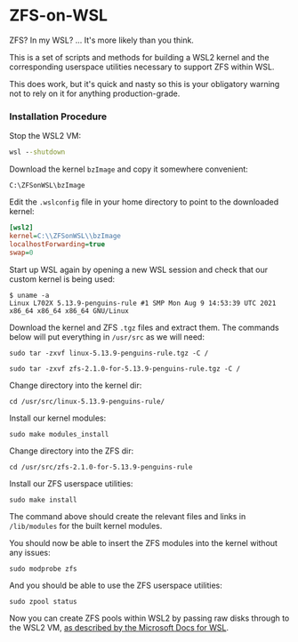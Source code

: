 # ZFS-on-WSL

ZFS? In my WSL? ... It's more likely than you think.

This is a set of scripts and methods for building a WSL2 kernel and the corresponding userspace utilities necessary to support ZFS within WSL.

This does work, but it's quick and nasty so this is your obligatory warning not to rely on it for anything production-grade.

### Installation Procedure
Stop the WSL2 VM:
```bat
wsl --shutdown
```

Download the kernel `bzImage` and copy it somewhere convenient:
```
C:\ZFSonWSL\bzImage
```

Edit the `.wslconfig` file in your home directory to point to the downloaded kernel:
```ini
[wsl2]
kernel=C:\\ZFSonWSL\\bzImage
localhostForwarding=true
swap=0
```

Start up WSL again by opening a new WSL session and check that our custom kernel is being used:
```
$ uname -a
Linux L702X 5.13.9-penguins-rule #1 SMP Mon Aug 9 14:53:39 UTC 2021 x86_64 x86_64 x86_64 GNU/Linux
```

Download the kernel and ZFS `.tgz` files and extract them. The commands below will put everything in `/usr/src` as we will need:
```
sudo tar -zxvf linux-5.13.9-penguins-rule.tgz -C /

sudo tar -zxvf zfs-2.1.0-for-5.13.9-penguins-rule.tgz -C /
```

Change directory into the kernel dir:
```
cd /usr/src/linux-5.13.9-penguins-rule/
```

Install our kernel modules:
```
sudo make modules_install
```

Change directory into the ZFS dir:
```
cd /usr/src/zfs-2.1.0-for-5.13.9-penguins-rule
```

Install our ZFS userspace utilities:
```
sudo make install
```

The command above should create the relevant files and links in `/lib/modules` for the built kernel modules.

You should now be able to insert the ZFS modules into the kernel without any issues:
```
sudo modprobe zfs
```

And you should be able to use the ZFS userspace utilities:
```
sudo zpool status
```

Now you can create ZFS pools within WSL2 by passing raw disks through to the WSL2 VM, [as described by the Microsoft Docs for WSL](https://docs.microsoft.com/en-us/windows/wsl/wsl2-mount-disk).
